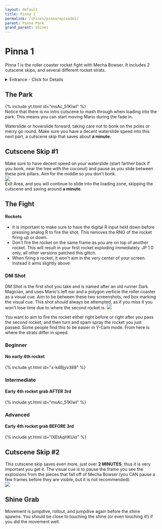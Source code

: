 ```yaml
---
layout: default 
title: Pinna 1
permalink: /shines/pinna/episode1/
parent: Pinna Park
grand_parent: Shines
---
```


# Pinna 1
Pinna 1 is the roller coaster rocket fight with Mecha Bowser. It includes 2 cutscene skips, and several different rocket strats.

<details markdown="block">
  <summary markdown="span">
    Entrance - Click for Details
  </summary>
{% include yt.html id="YDxrxFj0Jv0" %}  
Entering the park is the same as Pinna 1, 3, 7, and 8.  


#### One Slide
-Tap jump, then dive.  
-Instead of performing a rollout, bellyhop (press B) directly after which leads into a waterslide.  
<img src="https://i.imgur.com/iIBtYwU.png">  
To get through the entrance with a single slide requires some maneuvering between obstacles. The image above highlights two main points to avoid bonking off. The easiest way to do this is by first leaving a bit of space between Mario and the wall. After sliding past the forward-facing section of the wall, you can then hold the control stick forward and in toward the wall. Once Mario is sliding against the side you should be able to slide through freely without bonking. Notice that holding in towards the walls also help to avoid bonking on the further ahead wall and noki at the entrance.
</details> 

## The Park
{% include yt.html id="msAc_51KlwI" %}  
Notice that there is no intro cutscene to mash through when loading into the park. This means you can start moving Mario during the fade in.  

Waterslide or hoverslide forward, taking care not to bonk on the poles or merry go round. Make sure you have a decent waterslide speed into this next part, a cutscene skip that saves about **a minute**.  

## Cutscene Skip #1
Make sure to have decent speed on your waterslide (start farther back if you bonk, near the tree with the coconut) and pause as you slide between these pink pillars. Aim for the middle so you don't bonk.  
<img src="https://i.imgur.com/n2Owq8E.png">  
Exit Area, and you will continue to slide into the loading zone, skipping the cutscene and saving around **a minute**.  

## The Fight  

#### Rockets  
- It is important to make sure to have the digital R input held down before pressing analog R to fire the shot. This removes the RNG of the rocket firing up or down.  
- Don't fire the rocket on the same frame as you are on top of another rocket. This will result in your first rocket exploding immediately. JP 1.0 only, all other versions patched this glitch.
- When firing a rocket, it won't aim in the very center of your screen. Instead it aims slightly above

### DM Shot
DM Shot is the first shot you take and is named after an old runner Dark Magician, and uses Mario's left ear and a polygon verticie the roller coaster as a visual cue. Aim to be between these two screenshots, red box marking the visual cue. This shot should always be attempted, as if you miss it you won't lose time due to where the second rocket is.
<img src="https://i.imgur.com/Afa9f74.png">  

You want to aim to fire the rocket either right before or right after you pass the second rocket, and then turn and spam spray the rocket you just passed. Some people find this to be easier in Y-Cam mode. From here is where the strats differ in speed.

### Beginner  
#### No early 4th rocket  
{% include yt.html id="x-k4Bjyv388" %}  

### Intermediate
#### Early 4th rocket grab **AFTER** 3rd  
{% include yt.html id="msAc_51KlwI" %} 

### Advanced  
#### Early 4th rocket grab **BEFORE** 3rd  
{% include yt.html id="lXEtAqHKUlo" %}  

## Cutscene Skip #2  
This cutscene skip saves even more, just over **2 MINUTES**, thus it is very important you get it. The visual cue is to pause the frame you see the explosions from the pieces that fall off of Mecha Bowser (you CAN pause a few frames before they are visible, but it is not recommended).  
<img src="https://i.imgur.com/f7l4q6o.gif">  

## Shine Grab  
Movement is jumpdive, rollout, and jumpdive again before the shine spawns. You should be close to touching the shine (or even touching it!) if you did the movement well.

